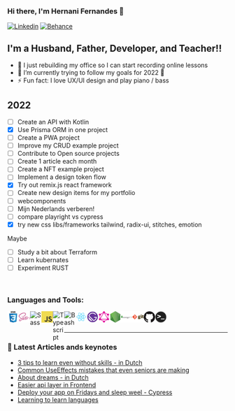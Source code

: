### Hi there, I'm Hernani Fernandes 👋

[![Linkedin](https://img.shields.io/badge/LinkedIn-0077B5?style=for-the-badge&logo=linkedin&logoColor=white)](https://www.linkedin.com/in/hernani-fernandes/)
[![Behance](https://img.shields.io/badge/-Behance-blue?style=for-the-badge&logo=behance&logoColor=white)](https://www.behance.net/hernanifernandes/)

## I'm a Husband, Father, Developer, and Teacher!!

- 🔭 I just rebuilding my office so I can start recording online lessons
- 🌱 I’m currently trying to follow my goals for 2022 🤣
- ⚡ Fun fact: I love UX/UI design and play piano / bass


## 2022
- [ ] Create an API with Kotlin
- [x] Use Prisma ORM in one project
- [ ] Create a PWA project
- [ ] Improve my CRUD example project
- [ ] Contribute to Open source projects
- [ ] Create 1 article each month
- [ ] Create a NFT example project
- [ ] Implement a design token flow
- [x] Try out remix.js react framework
- [ ] Create new design items for my portfolio
- [ ] webcomponents
- [ ] Mijn Nederlands verberen!
- [ ] compare playright vs cypress
- [x] try new css libs/frameworks tailwind, radix-ui, stitches, emotion

Maybe 
- [ ] Study a bit about Terraform
- [ ] Learn kubernates
- [ ] Experiment RUST
<br />

### Languages and Tools:
<img align="left" alt="CSS3" width="26px" src="https://raw.githubusercontent.com/github/explore/80688e429a7d4ef2fca1e82350fe8e3517d3494d/topics/css/css.png" />
<img align="left" alt="Sass" width="26px" src="https://raw.githubusercontent.com/github/explore/80688e429a7d4ef2fca1e82350fe8e3517d3494d/topics/sass/sass.png" />
<img align="left" alt="Sass" width="26px" src="https://avatars.githubusercontent.com/u/20658825?s=200&v=4" />
<img align="left" alt="JavaScript" width="26px" src="https://raw.githubusercontent.com/github/explore/80688e429a7d4ef2fca1e82350fe8e3517d3494d/topics/javascript/javascript.png" />
<img align="left" alt="Typescript" width="26px" src="https://user-images.githubusercontent.com/1771727/131647478-f7a5e3ea-2c15-45b6-85ed-1ecf2908c74c.png" />
<img align="left" alt="Bash" width="26px" src="https://user-images.githubusercontent.com/1771727/131647346-19d76d43-2fbb-4c49-b0f6-28c306a6c64f.png" />
<img align="left" alt="React" width="26px" src="https://raw.githubusercontent.com/github/explore/80688e429a7d4ef2fca1e82350fe8e3517d3494d/topics/react/react.png" />
<img align="left" alt="Gatsby" width="26px" src="https://raw.githubusercontent.com/github/explore/e94815998e4e0713912fed477a1f346ec04c3da2/topics/gatsby/gatsby.png" />
<img align="left" alt="GraphQL" width="26px" src="https://raw.githubusercontent.com/github/explore/80688e429a7d4ef2fca1e82350fe8e3517d3494d/topics/graphql/graphql.png" />
<img align="left" alt="Node.js" width="26px" src="https://raw.githubusercontent.com/github/explore/80688e429a7d4ef2fca1e82350fe8e3517d3494d/topics/nodejs/nodejs.png" />
<img align="left" alt="MongoDB" width="26px" src="https://raw.githubusercontent.com/github/explore/80688e429a7d4ef2fca1e82350fe8e3517d3494d/topics/mongodb/mongodb.png" />
<img align="left" alt="Git" width="26px" src="https://raw.githubusercontent.com/github/explore/80688e429a7d4ef2fca1e82350fe8e3517d3494d/topics/git/git.png" />
<img align="left" alt="GitHub" width="26px" src="https://raw.githubusercontent.com/github/explore/78df643247d429f6cc873026c0622819ad797942/topics/github/github.png" />
<img align="left" alt="Bash" width="26px" src="https://raw.githubusercontent.com/github/explore/80688e429a7d4ef2fca1e82350fe8e3517d3494d/topics/terminal/terminal.png" />

<br />
<br />

---

### 📕 Latest Articles ands keynotes
- [3 tips to learn even without skills - in Dutch](https://www.linkedin.com/pulse/3-tips-om-nieuwe-dingen-te-leren-als-je-zelf-geen-talent-fernandes/?trackingId=AG49yizV8RGdO69dLNX8FQ%3D%3D)
- [Common UseEffects mistakes that even seniors are making](https://dev.to/hernanif1/common-useeffects-mistakes-that-even-seniors-are-making-3o9g)
- [About dreams - in Dutch](https://www.linkedin.com/pulse/wat-een-droom-hernani-fernandes/)
- [Easier api layer in Frontend](https://docs.google.com/presentation/d/1nNvaW9obFEOd75akpiOdU8PjClrQ53Xyqcm5g9qcBWI)
- [Deploy your app on Fridays and sleep weel - Cypress](https://docs.google.com/presentation/d/1YD72HTmBkX-Cphvua7peWc1g-BH7XHWet23aCdlZv5o/)
- [Learning to learn languages](https://docs.google.com/presentation/d/1UTKsoAW0dfC7wd1oKqx74NRMrYXDJs8Ag5XwUGu4QZM/)


